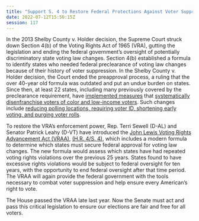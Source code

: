 ```yaml
---
title: "Support S. 4 to Restore Federal Protections Against Voter Suppression"
date: 2022-07-12T15:50:15Z
session: 117
---
```

In the 2013 Shelby County v. Holder decision, the Supreme Court struck down Section 4(b) of the Voting Rights Act of 1965 (VRA), gutting the legislation and ending the federal government’s oversight of potentially discriminatory state voting law changes. Section 4(b) established a formula to identify states who needed federal preclearance of voting law changes because of their history of voter suppression. In the Shelby County v. Holder decision, the Court ended the preapproval process, a ruling that the over 40-year old formula was outdated and put an undue burden on states. Since then, at least 22 states, including many previously covered by the preclearance requirement, have [implemented measures](https://www.brennancenter.org/analysis/effects-shelby-county-v-holder) that [systematically disenfranchise voters of color and low-income 
voters](https://www.theatlantic.com/politics/archive/2018/07/poll-prri-voter-suppression/565355/). Such changes include [reducing polling locations, requiring voter ID, shortening early voting, and purging voter rolls](https://www.citylab.com/equity/2016/02/research-more-conclusive-that-voter-id-laws-hurt-blacks-and-latinos/459819/). 

To restore the VRA’s enforcement power, Rep. Terri Sewell (D-AL) and Senator Patrick Leahy (D-VT) have introduced the [John Lewis Voting Rights Advancement Act (VRAA)](https://www.brennancenter.org/our-work/research-reports/john-lewis-voting-rights-advancement-act), [(H.R. 4/](https://www.congress.gov/bill/117th-congress/house-bill/4)[S. 4)](https://www.congress.gov/bill/117th-congress/senate-bill/4), which includes a modern formula to determine which states must secure federal approval for voting law changes. The new formula would assess which states have had repeated voting rights violations over the previous 25 years. States found to have excessive rights violations would be subject to federal oversight for ten years, with the opportunity to end federal oversight after that time period. The VRAA will again provide the federal government with the tools necessary to combat voter suppression and help ensure every American’s right to vote. 

The House passed the VRAA late last year. Now the Senate must act and pass this critical legislation to ensure our elections are fair and free for all voters.
